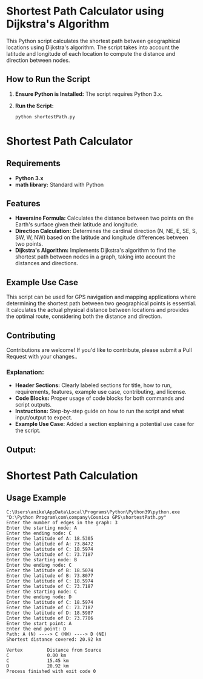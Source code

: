 # Shortest Path Calculator using Dijkstra's Algorithm

This Python script calculates the shortest path between geographical locations using Dijkstra's algorithm. The script takes into account the latitude and longitude of each location to compute the distance and direction between nodes.

## How to Run the Script

1. **Ensure Python is Installed:** The script requires Python 3.x.

2. **Run the Script:**
   ```sh
   python shortestPath.py


# Shortest Path Calculator

## Requirements

- **Python 3.x**
- **math library:** Standard with Python

## Features

- **Haversine Formula:** Calculates the distance between two points on the Earth's surface given their latitude and longitude.
- **Direction Calculation:** Determines the cardinal direction (N, NE, E, SE, S, SW, W, NW) based on the latitude and longitude differences between two points.
- **Dijkstra's Algorithm:** Implements Dijkstra's algorithm to find the shortest path between nodes in a graph, taking into account the distances and directions.

## Example Use Case

This script can be used for GPS navigation and mapping applications where determining the shortest path between two geographical points is essential. It calculates the actual physical distance between locations and provides the optimal route, considering both the distance and direction.

## Contributing

Contributions are welcome! If you'd like to contribute, please submit a Pull Request with your changes..


### Explanation:
- **Header Sections:** Clearly labeled sections for title, how to run, requirements, features, example use case, contributing, and license.
- **Code Blocks:** Proper usage of code blocks for both commands and script outputs.
- **Instructions:** Step-by-step guide on how to run the script and what input/output to expect.
- **Example Use Case:** Added a section explaining a potential use case for the script.

## Output:
# Shortest Path Calculation

## Usage Example

```shell
C:\Users\anike\AppData\Local\Programs\Python\Python39\python.exe "D:\Python Program\com\company\Cosmica GPS\shortestPath.py"
Enter the number of edges in the graph: 3
Enter the starting node: A
Enter the ending node: C
Enter the latitude of A: 18.5305
Enter the latitude of A: 73.8472
Enter the latitude of C: 18.5974
Enter the latitude of C: 73.7187
Enter the starting node: B
Enter the ending node: C
Enter the latitude of B: 18.5074
Enter the latitude of B: 73.8077
Enter the latitude of C: 18.5974
Enter the latitude of C: 73.7187
Enter the starting node: C
Enter the ending node: D
Enter the latitude of C: 18.5974
Enter the latitude of C: 73.7187
Enter the latitude of D: 18.5987
Enter the latitude of D: 73.7706
Enter the start point: A
Enter the end point: D
Path: A (N) ----> C (NW) ----> D (NE)
Shortest distance covered: 20.92 km

Vertex         Distance from Source
C              0.00 km
C              15.45 km
D              20.92 km
Process finished with exit code 0
